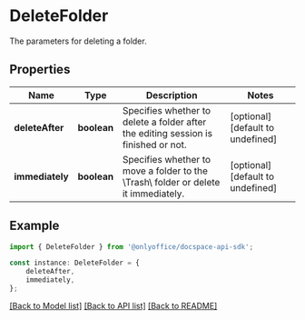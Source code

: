 # DeleteFolder

The parameters for deleting a folder.

## Properties

Name | Type | Description | Notes
------------ | ------------- | ------------- | -------------
**deleteAfter** | **boolean** | Specifies whether to delete a folder after the editing session is finished or not. | [optional] [default to undefined]
**immediately** | **boolean** | Specifies whether to move a folder to the \\Trash\\ folder or delete it immediately. | [optional] [default to undefined]

## Example

```typescript
import { DeleteFolder } from '@onlyoffice/docspace-api-sdk';

const instance: DeleteFolder = {
    deleteAfter,
    immediately,
};
```

[[Back to Model list]](../README.md#documentation-for-models) [[Back to API list]](../README.md#documentation-for-api-endpoints) [[Back to README]](../README.md)
